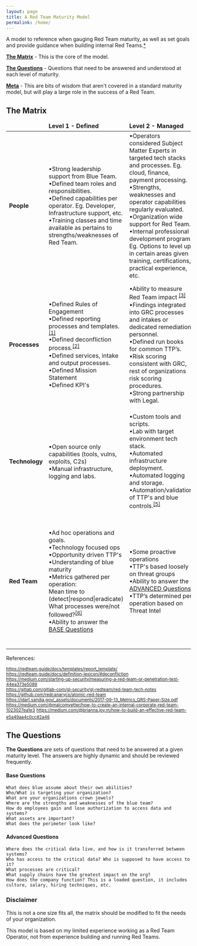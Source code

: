 ```yaml
---
layout: page
title: A Red Team Maturity Model
permalink: /home/
---
```


A model to reference when gauging Red Team maturity, as well as set goals and provide guidance when building internal Red Teams.[\*](#disclaimer)

 [**The Matrix**](#the-matrix) - This is the core of the model.
 
 [**The Questions**](#the-questions) - Questions that need to be answered and understood at each level of maturity.
 
 [**Meta**](/meta) - This are bits of wisdom that aren't covered in a standard maturity model, but will play a large role in the success of a Red Team.

## The Matrix

<table class="table table-striped table-bordered">
	<thead>
	<tr>
		<td></td>
		<td><b>Level 1 - Defined</b></td>
		<td><b>Level 2 - Managed</b></td>
		<td><b>Level 3 - Optimized</b></td>
	</tr>
	</thead>
	<tbody>
	<tr>
		<td class="first"><b>People</b></td>
		<td>•Strong leadership support from Blue Team.
			<br /> •Defined team roles and responsibilities.
			<br /> •Defined capabilities per operator. Eg. Developer, Infrastructure support, etc.
			<br /> •Training classes and time available as pertains to strengths/weaknesses of Red Team.</td>
		<td>•Operators considered Subject Matter Experts in targeted tech stacks and processes. Eg. cloud, finance, payment processing.
			<br /> •Strengths, weaknesses and operator capabilities regularly evaluated.
		<br /> •Organization wide support for Red Team.
		<br /> •Internal professional development program. Eg. Options to level up in certain areas given training, certifications, practical experience, etc.</td>
		<td>•Job shadow opportunities defined for red/blue/SRE, etc.
			<br /> •Dedicated developers, operators, leads, etc. </td>
	</tr>
	<tr>
		<td class="first"><b>Processes</b></td>
		<td>•Defined Rules of Engagement
			<br /> •Defined reporting processes and templates.<sup><a href="https://redteam.guide/docs/templates/report_template/">[1]</a></sup>
			<br /> •Defined deconfliction process.<sup><a href="https://redteam.guide/docs/definition-lexicon/#deconfliction">[2]</a></sup>
			<br /> •Defined services, intake and output processes.
			<br /> •Defined Mission Statement
			<br /> •Defined KPI's</td>
		<td>•Ability to measure Red Team impact <sup><a href="https://medium.com/starting-up-security/measuring-a-red-team-or-penetration-test-44ea373e5089">[3]</a></sup>
			<br /> •Findings integrated into GRC processes and intakes or dedicated remediation personnel.
			<br /> •Defined run books for common TTP’s.
			<br /> •Risk scoring consistent with GRC, rest of organizations risk scoring procedures.
			<br /> •Strong partnership with Legal.
			<br /> </td>
		<td>•Defined processes and support for publishing and contributing open source tooling or knowledge.<sup><a href=" https://gitlab.com/gitlab-com/gl-security/gl-redteam/red-team-tech-notes">[4]</a></sup>
			<br /> •Red Team impact leads to measurable organizational improvements such as blue headcount, training opportunities, systemic security posture, etc.
			<br /> •Regular Red Team self reflection and improvement cycles. </td>
	</tr>
	<tr>
		<td class="first"><b>Technology</b></td>
		<td>•Open source only capabilities (tools, vulns, exploits, C2s)
			<br /> •Manual infrastructure, logging and labs. </td>
		<td> •Custom tools and scripts.
			<br /> •Lab with target environment tech stack.
			<br /> •Automated infrastructure deployment.
			<br /> •Automated logging and storage. 
			<br /> •Automation/validation of TTP's and blue controls.<sup><a href="https://github.com/redcanaryco/atomic-red-team">[5]</a></sup></td>
		<td>•Custom C2 and implant capabilities.
			<br /> •0 or N-day exploit capabilities.*<i>0 and N-days may include custom in-house applications.</i>
			<br /> •Automated reporting capabilities.
		        <br /> •Ability to adapt technology maturity based on threat actor emulation and organization needs.</td>
	</tr>
	<tr>
			<td class="first"><b>Red Team</b></td>
			<td>•Ad hoc operations and goals.
				<br /> •Technology focused ops
				<br /> •Opportunity driven TTP's
				<br /> •Understanding of blue maturity
				<br /> •Metrics gathered per operation:
				<br /> Mean time to (detect|respond|eradicate) <br />What processes were/not followed?<sup><a href="https://idart.sandia.gov/_assets/documents/2017-09-13_Metrics_QRS-Paper-Size.pdf">[6]</a></sup>
				<br /> •Ability to answer the <a href="#base-questions">BASE Questions</a> </td>
			<td>•Some proactive operations
				<br /> •TTP's based loosely on threat groups
				<br /> •Ability to answer the <a href="#advanced-questions">ADVANCED Questions</a>
				<br /> •TTP’s determined per operation based on Threat Intel </td>
			<td>•Accurate/intentioned threat group emulated modus operandi
				<br /> •Long term operations addressing existential business risks.
				<br /> •Proactively planned operations .
				<br /> •Ability to leverage target technology SMEs (cloud, devops, finance, domain tech)
				<br /> •Requirement to use novel TTP’s in many cases to bypass defense. </td>
    </tr>
</tbody>
</table>

References:
<p><sup><a href="https://redteam.guide/docs/templates/report_template/">https://redteam.guide/docs/templates/report_template/</a></sup><br />
<sup><a href="https://redteam.guide/docs/definition-lexicon/#deconfliction">https://redteam.guide/docs/definition-lexicon/#deconfliction</a></sup><br />
<sup><a href="https://medium.com/starting-up-security/measuring-a-red-team-or-penetration-test-44ea373e5089">https://medium.com/starting-up-security/measuring-a-red-team-or-penetration-test-44ea373e5089</a></sup><br />
<sup><a href="https://gitlab.com/gitlab-com/gl-security/gl-redteam/red-team-tech-notes">https://gitlab.com/gitlab-com/gl-security/gl-redteam/red-team-tech-notes</a></sup><br />
<sup><a href="https://github.com/redcanaryco/atomic-red-team">https://github.com/redcanaryco/atomic-red-team</a></sup><br />
<sup><a href="https://idart.sandia.gov/_assets/documents/2017-09-13_Metrics_QRS-Paper-Size.pdf">https://idart.sandia.gov/_assets/documents/2017-09-13_Metrics_QRS-Paper-Size.pdf</a></sup>
<sup><a href="https://medium.com/@malcomvetter/how-to-create-an-internal-corporate-red-team-1023027ea1e3">https://medium.com/@malcomvetter/how-to-create-an-internal-corporate-red-team-1023027ea1e3</a></sup>
<sup><a href="https://medium.com/@brianna.joy.m/how-to-build-an-effective-red-team-e5a49aa4c0cc#2a46">https://medium.com/@brianna.joy.m/how-to-build-an-effective-red-team-e5a49aa4c0cc#2a46</a></sup></p>


## The Questions

**The Questions** are sets of questions that need to be answered at a given maturity level. The answers are highly dynamic and should be reviewed frequently. 

#### Base Questions
	What does blue assume about their own abilities?
	Who/What is targeting your organization? 
	What are your organizations crown jewels?
	Where are the strengths and weaknesses of the blue team?
	How do employees gain and lose authorization to access data and systems?
	What assets are important?
	What does the perimeter look like? 
	

#### Advanced Questions
	Where does the critical data live, and how is it transferred between systems?
	Who has access to the critical data? Who is supposed to have access to it?
	What processes are critical?
	What supply chains have the greatest impact on the org?
	How does the company function? This is a loaded question, it includes culture, salary, hiring techniques, etc. 


### Disclaimer

This is not a one size fits all, the matrix should be modified to fit the needs of your organization. 

This model is based on my limited experience working as a Red Team Operator, not from experience building and running Red Teams.
